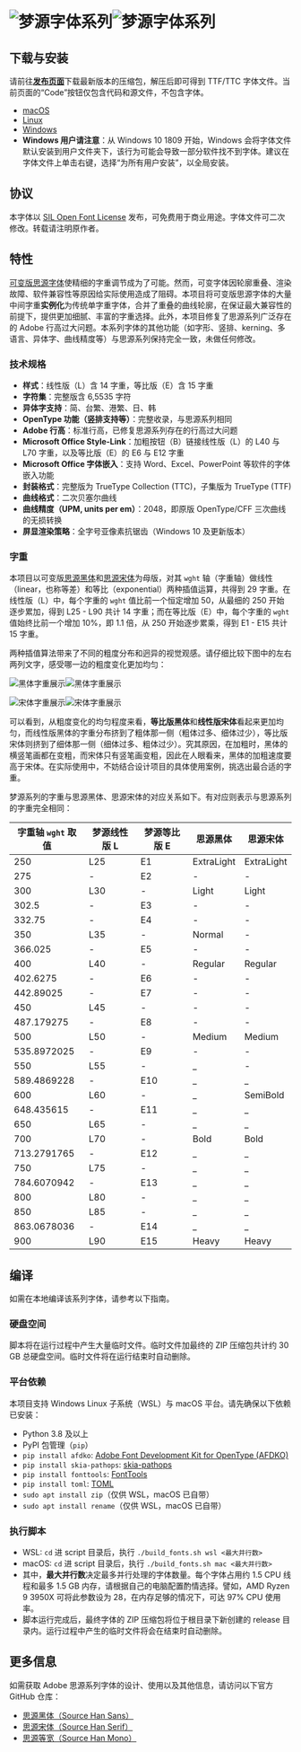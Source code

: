 # ![梦源字体系列](image/png/title_black.png#gh-light-mode-only)![梦源字体系列](image/png/title_white.png#gh-dark-mode-only)


## 下载与安装

请前往[**发布页面**](https://github.com/Pal3love/dream-han-cjk/releases)下载最新版本的压缩包，解压后即可得到 TTF/TTC 字体文件。当前页面的“Code”按钮仅包含代码和源文件，不包含字体。

* [macOS](https://support.apple.com/en-us/HT201749)
* [Linux](https://github.com/adobe-fonts/source-code-pro/issues/17#issuecomment-8967116)
* [Windows](https://www.microsoft.com/en-us/Typography/TrueTypeInstall.aspx)
* **Windows 用户请注意**：从 Windows 10 1809 开始，Windows 会将字体文件默认安装到用户文件夹下，该行为可能会导致一部分软件找不到字体。建议在字体文件上单击右键，选择“为所有用户安装”，以全局安装。


## 协议

本字体以 [SIL Open Font License](http://scripts.sil.org/OFL) 发布，可免费用于商业用途。字体文件可二次修改。转载请注明原作者。


## 特性

[可变版思源字体](https://blog.adobe.com/en/publish/2021/04/08/source-han-sans-goes-variable)使精细的字重调节成为了可能。然而，可变字体因轮廓重叠、渲染故障、软件兼容性等原因给实际使用造成了阻碍。本项目将可变版思源字体的大量中间字重**实例化**为传统单字重字体，合并了重叠的曲线轮廓，在保证最大兼容性的前提下，提供更加细腻、丰富的字重选择。此外，本项目修复了思源系列广泛存在的 Adobe 行高过大问题。本系列字体的其他功能（如字形、竖排、kerning、多语言、异体字、曲线精度等）与思源系列保持完全一致，未做任何修改。

### 技术规格

* **样式**：线性版（L）含 14 字重，等比版（E）含 15 字重
* **字符集**：完整版含 6,5535 字符
* **异体字支持**：简、台繁、港繁、日、韩
* **OpenType 功能（竖排支持等）**：完整收录，与思源系列相同
* **Adobe 行高**：标准行高，已修复思源系列存在的行高过大问题
* **Microsoft Office Style-Link**：加粗按钮（B）链接线性版（L）的 L40 与 L70 字重，以及等比版（E）的 E6 与 E12 字重
* **Microsoft Office 字体嵌入**：支持 Word、Excel、PowerPoint 等软件的字体嵌入功能
* **封装格式**：完整版为 TrueType Collection (TTC)，子集版为 TrueType (TTF)
* **曲线格式**：二次贝塞尔曲线
* **曲线精度（UPM, units per em）**：2048，即原版 OpenType/CFF 三次曲线的无损转换
* **屏显渲染策略**：全字号亚像素抗锯齿（Windows 10 及更新版本）

### 字重
本项目以可变版[思源黑体](https://github.com/adobe-fonts/source-han-sans)和[思源宋体](https://github.com/adobe-fonts/source-han-serif)为母版，对其 `wght` 轴（字重轴）做线性（linear，也称等差）和等比（exponential）两种插值运算，共得到 29 字重。在线性版（L）中，每个字重的 `wght` 值比前一个恒定增加 50，从最细的 250 开始逐步累加，得到 L25 - L90 共计 14 字重；而在等比版（E）中，每个字重的 `wght` 值始终比前一个增加 10%，即 1.1 倍，从 250 开始逐步累乘，得到 E1 - E15 共计 15 字重。

两种插值算法带来了不同的粗度分布和迥异的视觉观感。请仔细比较下图中的左右两列文字，感受哪一边的粗度变化更加均匀：

![黑体字重展示](image/png/weight_sans_black.png#gh-light-mode-only)![黑体字重展示](image/png/weight_sans_white.png#gh-dark-mode-only)

![宋体字重展示](image/png/weight_serif_black.png#gh-light-mode-only)![宋体字重展示](image/png/weight_serif_white.png#gh-dark-mode-only)

可以看到，从粗度变化的均匀程度来看，**等比版黑体**和**线性版宋体**看起来更加均匀，而线性版黑体的字重分布挤到了粗体那一侧（粗体过多、细体过少），等比版宋体则挤到了细体那一侧（细体过多、粗体过少）。究其原因，在加粗时，黑体的横竖笔画都在变粗，而宋体只有竖笔画变粗，因此在人眼看来，黑体的加粗速度要高于宋体。在实际使用中，不妨结合设计项目的具体使用案例，挑选出最合适的字重。

梦源系列的字重与思源黑体、思源宋体的对应关系如下。有对应则表示与思源系列的字重完全相同：

| 字重轴 `wght` 取值 | 梦源线性版 L | 梦源等比版 E | 思源黑体   | 思源宋体   |
|--------------------|--------------|--------------|------------|------------|
| 250                | L25          | E1           | ExtraLight | ExtraLight |
| 275                | -            | E2           | -          | -          |
| 300                | L30          | -            | Light      | Light      |
| 302.5              | -            | E3           | -          | -          |
| 332.75             | -            | E4           | -          | -          |
| 350                | L35          | -            | Normal     | -          |
| 366.025            | -            | E5           | -          | -          |
| 400                | L40          | -            | Regular    | Regular    |
| 402.6275           | -            | E6           | -          | -          |
| 442.89025          | -            | E7           | -          | -          |
| 450                | L45          | -            | -          | -          |
| 487.179275         | -            | E8           | -          | -          |
| 500                | L50          | -            | Medium     | Medium     |
| 535.8972025        | -            | E9           | -          | -          |
| 550                | L55          | -            | _          | -          |
| 589.4869228        | -            | E10          | _          | _          |
| 600                | L60          | -            | _          | SemiBold   |
| 648.435615         | -            | E11          | _          | _          |
| 650                | L65          | -            | _          | _          |
| 700                | L70          | -            | Bold       | Bold       |
| 713.2791765        | -            | E12          | _          | _          |
| 750                | L75          | -            | _          | _          |
| 784.6070942        | -            | E13          | _          | _          |
| 800                | L80          | -            | _          | _          |
| 850                | L85          | -            | _          | _          |
| 863.0678036        | -            | E14          | _          | _          |
| 900                | L90          | E15          | Heavy      | Heavy      |


## 编译

如需在本地编译该系列字体，请参考以下指南。

### 硬盘空间

脚本将在运行过程中产生大量临时文件。临时文件加最终的 ZIP 压缩包共计约 30 GB 总硬盘空间。临时文件将在运行结束时自动删除。

### 平台依赖

本项目支持 Windows Linux 子系统（WSL）与 macOS 平台。请先确保以下依赖已安装：

* Python 3.8 及以上
* PyPI 包管理（`pip`）
* `pip install afdko`: [Adobe Font Development Kit for OpenType (AFDKO)](https://github.com/adobe-type-tools/afdko)
* `pip install skia-pathops`: [skia-pathops](https://github.com/fonttools/skia-pathops)
* `pip install fonttools`: [FontTools](https://github.com/fonttools/fonttools)
* `pip install toml`: [TOML](https://github.com/toml-lang/toml)
* `sudo apt install zip`（仅供 WSL，macOS 已自带）
* `sudo apt install rename`（仅供 WSL，macOS 已自带）

### 执行脚本

* WSL: `cd` 进 script 目录后，执行 `./build_fonts.sh wsl <最大并行数>`
* macOS: `cd` 进 script 目录后，执行 `./build_fonts.sh mac <最大并行数>`
* 其中，**最大并行数**决定最多并行处理的字体数量。每个字体占用约 1.5 CPU 线程和最多 1.5 GB 内存，请根据自己的电脑配置酌情选择。譬如，AMD Ryzen 9 3950X 可将此参数设为 28，在内存足够的情况下，可达 97% CPU 使用率。
* 脚本运行完成后，最终字体的 ZIP 压缩包将位于根目录下新创建的 release 目录内。运行过程中产生的临时文件将会在结束时自动删除。


## 更多信息

如需获取 Adobe 思源系列字体的设计、使用以及其他信息，请访问以下官方 GitHub 仓库：

* [思源黑体（Source Han Sans）](https://github.com/adobe-fonts/source-han-sans)
* [思源宋体（Source Han Serif）](https://github.com/adobe-fonts/source-han-serif)
* [思源等宽（Source Han Mono）](https://github.com/adobe-fonts/source-han-mono)
